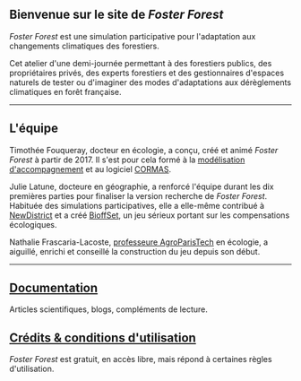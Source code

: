 ## Bienvenue sur le site de _Foster Forest_

_Foster Forest_ est une simulation participative pour l'adaptation aux changements climatiques des forestiers.


Cet atelier d'une demi-journée permettant à des forestiers publics, des propriétaires privés, des experts forestiers et des gestionnaires d'espaces naturels de tester ou d'imaginer des modes d'adaptations aux dérèglements climatiques en forêt française.

***

## L'équipe

Timothée Fouqueray, docteur en écologie, a conçu, créé et animé _Foster Forest_ à partir de 2017. Il s'est pour cela formé à la [modélisation d'accompagnement](https://www.commod.org/) et au logiciel [CORMAS](http://cormas.cirad.fr/).

Julie Latune, docteure en géographie, a renforcé l'équipe durant les dix premières parties pour finaliser la version recherche de _Foster Forest_. Habituée des simulations participatives, elle a elle-même contribué à [NewDistrict](https://hal.archives-ouvertes.fr/hal-01253024/) et a créé [BioffSet](https://tesstimonyblog.wordpress.com/2017/07/11/colloque-jeux-et-enjeux-construire-des-jeux-et-des-simulations-pour-favoriser-laction-collective/), un jeu sérieux portant sur les compensations écologiques.

Nathalie Frascaria-Lacoste, [professeure AgroParisTech](https://www.ese.universite-paris-saclay.fr/personnel/nathalie-frascaria-lacoste/) en écologie, a aiguillé, enrichi et conseillé la construction du jeu depuis son début.

***

## [Documentation](https://timotheefouqueray.github.io/fosterforest/home/documentation)
Articles scientifiques, blogs, compléments de lecture.

## [Crédits & conditions d'utilisation](https://timotheefouqueray.github.io/fosterforest/home/credits-utilisation)
_Foster Forest_ est gratuit, en accès libre, mais répond à certaines règles d'utilisation.
